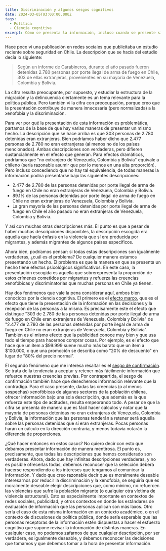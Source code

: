 ```yaml
---
title: Discriminación y algunos sesgos cognitivos
date: 2024-03-05T03:00:00.000Z
tags: 
  - Política
  - Ciencia cognitiva
excerpt: Cómo se presenta la información, incluso cuando se presente sin falsedad, puede tener consecuencias problemáticas.
---
```


Hace poco vi una publicación en redes sociales que publicitaba un estudio reciente sobre seguridad en Chile. La descripción que se hacía del estudio decía lo siguiente:

> Según un informe de Carabineros, durante el año pasado fueron detenidas 2.780 personas por porte ilegal de arma de fuego en Chile, 303 de ellas extranjeras, provenientes en su mayoría de Venezuela, Colombia y Bolivia.

La cifra resulta preocupante, por supuesto, y estudiar la estructura de la migración y la delincuencia ciertamente es un tema relevante para la política pública. Pero también vi la cifra con preocupación, porque creo que la presentación contribuye de manera innecesaria (pero normalizada) a la xenofobia y la discriminación.

Para ver por qué la presentación de esta información es problemática, partamos de la base de que hay varias maneras de presentar un mismo hecho. La descripción que se hace arriba es que 303 personas de 2.780 detenidas eran extranjeras. Bien podríamos haber dicho que 2.477 personas de 2.780 no eran extranjeras (al menos no de los países mencionados). Ambas descripciones son verdaderas, pero difieren sustancialmente en el efecto que generan. Para efectos dramáticos, podríamos que "no extranjero de Venezuela, Colombia y Bolivia" equivale a chileno (sería razonable asumir que por lo menos en una alta proporción). Pero incluso concediendo que no hay tal equivalencia, de todas maneras la información podría presentarse bajo las siguientes descripciones:

* 2.477 de 2.780 de las personas detenidas por porte ilegal de arma de fuego en Chile no eran extranjeras de Venezuela, Colombia y Bolivia.
* 89.1% de las personas detenidas por porte ilegal de arma de fuego en Chile no eran extranjeras de Venezuela, Colombia y Bolivia.
* La gran mayoría de las personas detenidas por porte ilegal de arma de fuego en Chile el año pasado no eran extranjeras de Venezuela, Colombia y Bolivia.

Y así con muchas otras descripciones más. El punto es que a pesar de haber muchas descripciones disponibles, la descripción escogida era aquella que hacía énfasis en la violencia que sí era producida por migrantes, y además migrantes de algunos países específicos.

Ahora bien, podríamos pensar: si todas estas descripciones son igualmente verdaderas, ¿cuál es el problema? De cualquier manera estamos presentando un hecho. El problema es que la manera en que se presenta un hecho tiene efectos psicológicos significativos. En este caso, la presentación escogida es aquella que sobrerepresenta la proporción de estos crímenes cometidos por migrantes y refuerza las creencias xenofóbicas y discriminatorias que muchas personas en Chile ya tienen.

Hay dos fenómenos que vale la pena considerar aquí, ambos bien conocidos por la ciencia cognitiva. El primero es el [efecto marco](https://es.wikipedia.org/wiki/Efecto_marco), que es el efecto que tiene la presentación de la información en las decisiones y la recepción de las personas a la misma. Es precisamente este el efecto que distingue "303 de 2.780 de las personas detenidas por porte ilegal de arma de fuego en Chile eran extranjeras de Venezuela, Colombia y Bolivia" de "2.477 de 2.780 de las personas detenidas por porte ilegal de arma de fuego en Chile no eran extranjeras de Venezuela, Colombia y Bolivia". También es el mismo efecto que la publicidad conoce muy bien y que usa todo el tiempo para hacernos comprar cosas. Por ejemplo, es el efecto que hace que un ítem a $99.999 suene mucho más barato que un ítem a $100.000, o que una promoción se describa como "20% de descuento" en lugar de "80% del precio normal".

El segundo fenómeno que me interesa resaltar es el [sesgo de confirmación](https://es.wikipedia.org/wiki/Sesgo_de_confirmaci%C3%B3n). Se trata de la tendencia a aceptar y retener más fácilmente información que refuerce nuestras creencias previas. Por contrapartida, el sesgo de confirmación también hace que desechemos información relevante que la contradiga. Para el caso presente, dadas las creencias (o al menos sospechas) xenofóbicas de algunos sectores de la población chilena, ofrecer información bajo una sola descripción, que además es la que refuerza este tipo de actitudes, resulta empeorando todo. A pesar de que la cifra se presenta de manera que es fácil hacer cálculos y notar que la mayoría de personas detenidas no eran extranjeras de Venezuela, Colombia y Bolivia, la información que las personas tenderán a retener será aquella sobre las personas detenidas que sí eran extranjeras. Pocas personas harán un cálculo en la dirección contraria, y menos todavía notarán la diferencia de proporciones.

¿Qué hacer entonces en estos casos? No quiero decir con esto que debamos presentar información de manera mentirosa. El punto es, precisamente, que todas las descripciones que hemos considerado son verdaderas. Ahora, dado que hay infinitas descripciones verdaderas, y no es posible ofrecerlas todas, debemos reconocer que la selección deberá hacerse respondiendo a los intereses que tengamos al comunicar la información. Y dado que creo razonable decir que es moralmente deseable interesarnos por reducir la discriminación y la xenofobia, se seguiría que es moralmente deseable elegir descripciones que, como mínimo, no refuercen las violencias que sufre la población migrante (o cualquier otra víctima de violencia estructural). Esto es especialmente importante en contextos de redes sociales, publicidad, y otros contextos en donde los estándares de evaluación de información que las personas aplican son más laxos. Otro sería el caso de esta misma información en un contexto académico, o en el contexto de discusiones de política pública, donde sería esperable que las personas receptoras de la información estén dispuestas a hacer el esfuerzo cognitivo que supone revisar la información de distintas maneras. En cualquier caso, no podemos zafarnos de que cualquier descripción, por ser verdadera, es igualmente deseable, y debemos reconocer las decisiones que tomamos y que debemos tomar a la hora de presentar información.